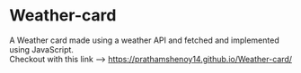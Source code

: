 # Weather-card
A Weather card made using a weather API and fetched and implemented using JavaScript. <br>
Checkout with this link --> https://prathamshenoy14.github.io/Weather-card/
